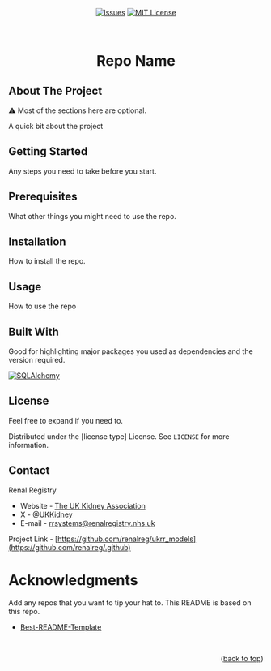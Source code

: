 <a name="readme-top"></a>

<div align='center'>

[![Issues][issues-shield]][issues-url]
[![MIT License][license-shield]][license-url]

</div>
<br />
<h1 align="center">Repo Name</h1>

## About The Project

⚠️ Most of the sections here are optional.

A quick bit about the project

## Getting Started

Any steps you need to take before you start.

## Prerequisites

What other things you might need to use the repo.

## Installation

How to install the repo.

## Usage

How to use the repo

## Built With

Good for highlighting major packages you used as dependencies and the version required.

[![SQLAlchemy][SQLAlchemy]][SQLAlchemy-url]

## License

Feel free to expand if you need to.

Distributed under the [license type] License. See `LICENSE` for more information.

## Contact

Renal Registry 
* Website - [The UK Kidney Association](https://ukkidney.org/)
* X - [@UKKidney](https://twitter.com/@UKKidney)
* E-mail -  rrsystems@renalregistry.nhs.uk

Project Link - [https://github.com/renalreg/ukrr_models](https://github.com/renalreg/.github)

# Acknowledgments

Add any repos that you want to tip your hat to. This README is based on this repo.

- [Best-README-Template](https://github.com/othneildrew/Best-README-Template)


<br />

<p align="right">(<a href="#readme-top">back to top</a>)</p>

[issues-shield]: https://img.shields.io/github/issues/renalreg/.github.svg?style=for-the-badge
[issues-url]: https://github.com/renalreg/.github/issues
[license-shield]: https://img.shields.io/github/license/renalreg/.github.svg?style=for-the-badge
[license-url]: https://github.com/renalreg/.github/blob/master/LICENSE
[SQLAlchemy]: https://img.shields.io/badge/sqlalchemy-V1.4-D71F00?style=for-the-badge&logoColor=white
[SQLAlchemy-url]: https://www.sqlalchemy.org/
